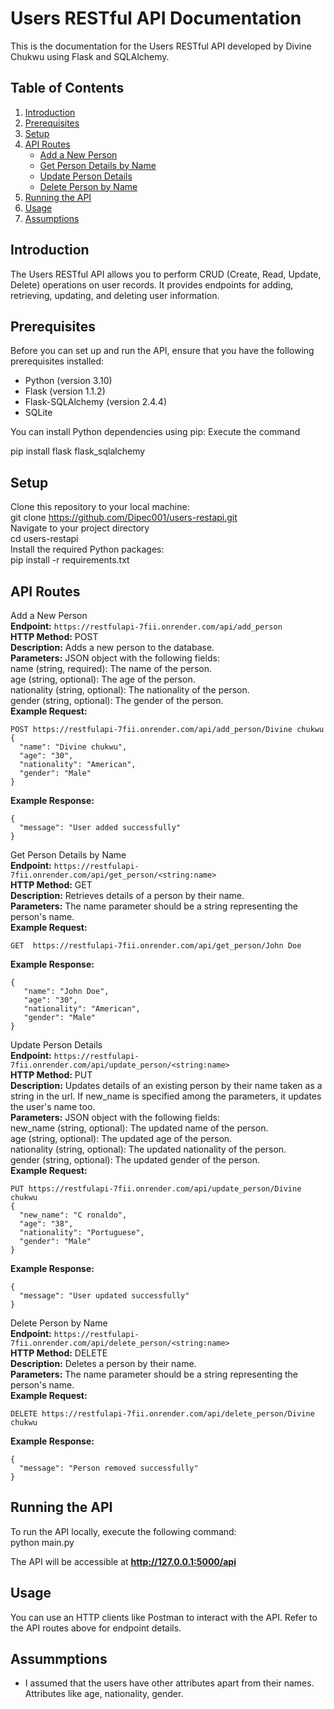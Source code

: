 # Users RESTful API Documentation

This is the documentation for the Users RESTful API developed by Divine Chukwu using Flask and SQLAlchemy.

## Table of Contents

1. [Introduction](#introduction)
2. [Prerequisites](#prerequisites)
3. [Setup](#setup)
4. [API Routes](#api-routes)
   - [Add a New Person](#add-a-new-person)
   - [Get Person Details by Name](#get-person-details-by-name)
   - [Update Person Details](#update-person-details)
   - [Delete Person by Name](#delete-person-by-name)
5. [Running the API](#running-the-api)
6. [Usage](#usage)
7. [Assumptions](#assumptions)


## Introduction

The Users RESTful API allows you to perform CRUD (Create, Read, Update, Delete) operations on user records. It provides endpoints for adding, retrieving, updating, and deleting user information.

## Prerequisites

Before you can set up and run the API, ensure that you have the following prerequisites installed:

- Python (version 3.10)
- Flask (version 1.1.2)
- Flask-SQLAlchemy (version 2.4.4)
- SQLite

You can install Python dependencies using pip:
Execute the command

pip install flask flask_sqlalchemy

## Setup

Clone this repository to your local machine: <br>
git clone https://github.com/Dipec001/users-restapi.git <br>
Navigate to your project directory <br>
cd users-restapi <br>
Install the required Python packages: <br>
pip install -r requirements.txt



## API Routes
Add a New Person <br>
**Endpoint:**  ```https://restfulapi-7fii.onrender.com/api/add_person``` <br>
**HTTP Method:** POST <br>
**Description:** Adds a new person to the database. <br>
**Parameters:** JSON object with the following fields: <br>
name (string, required): The name of the person. <br>
age (string, optional): The age of the person. <br>
nationality (string, optional): The nationality of the person. <br>
gender (string, optional): The gender of the person. <br>
**Example Request:** <br>
```
POST https://restfulapi-7fii.onrender.com/api/add_person/Divine chukwu
{
  "name": "Divine chukwu",
  "age": "30",
  "nationality": "American",
  "gender": "Male"
}
```
**Example Response:** <br>
```
{
  "message": "User added successfully"
}
```

Get Person Details by Name <br>
**Endpoint:**  ```https://restfulapi-7fii.onrender.com/api/get_person/<string:name>``` <br>
**HTTP Method:** GET <br>
**Description:** Retrieves details of a person by their name. <br>
**Parameters:** The name parameter should be a string representing the person's name. <br>
**Example Request:** <br>
```
GET  https://restfulapi-7fii.onrender.com/api/get_person/John Doe
```
**Example Response:** <br>
```
{
   "name": "John Doe",
   "age": "30",
   "nationality": "American",
   "gender": "Male"
}
```


Update Person Details <br>
**Endpoint:**  ```https://restfulapi-7fii.onrender.com/api/update_person/<string:name>``` <br>
**HTTP Method:** PUT <br>
**Description:** Updates details of an existing person by their name taken as a string in the url. If new_name is specified among the parameters, it updates the user's name too. <br>
**Parameters:** JSON object with the following fields: <br>
new_name (string, optional): The updated name of the person. <br>
age (string, optional): The updated age of the person. <br>
nationality (string, optional): The updated nationality of the person. <br>
gender (string, optional): The updated gender of the person. <br>
**Example Request:** <br>
```
PUT https://restfulapi-7fii.onrender.com/api/update_person/Divine chukwu
{
  "new_name": "C ronaldo",
  "age": "38",
  "nationality": "Portuguese",
  "gender": "Male"
}
```
**Example Response:** <br>
```
{
  "message": "User updated successfully"
}
```

Delete Person by Name <br>
**Endpoint:**  ```https://restfulapi-7fii.onrender.com/api/delete_person/<string:name>``` <br>
**HTTP Method:** DELETE <br>
**Description:** Deletes a person by their name. <br>
**Parameters:** The name parameter should be a string representing the person's name. <br>
**Example Request:** <br>
```
DELETE https://restfulapi-7fii.onrender.com/api/delete_person/Divine chukwu
```
**Example Response:** <br>
```
{
  "message": "Person removed successfully"
}
```


## Running the API
To run the API locally, execute the following command: <br>
python main.py <br>

The API will be accessible at **http://127.0.0.1:5000/api** <br>

## Usage
You can use an HTTP clients like Postman to interact with the API. Refer to the API routes above for endpoint details. <br>

## Assummptions
- I assumed that the users have other attributes apart from their names. Attributes like age, nationality, gender.






